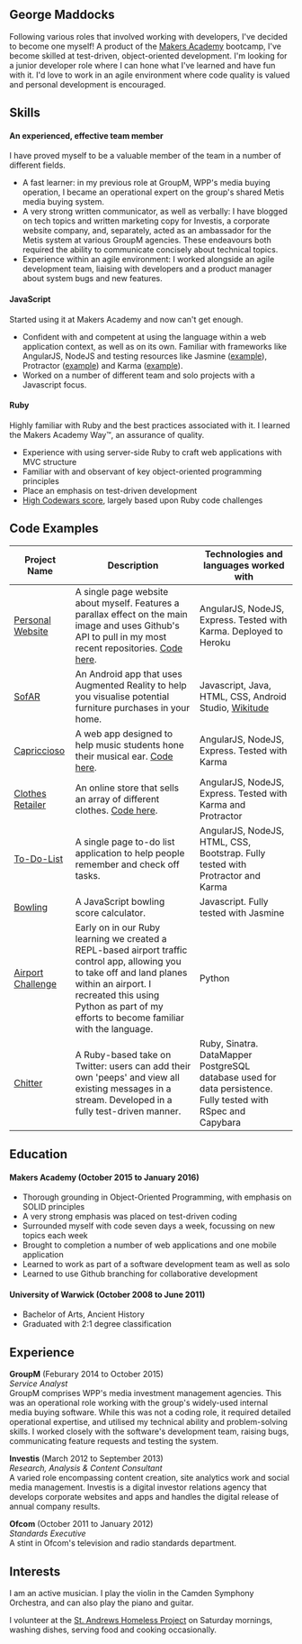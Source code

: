 ## George Maddocks

Following various roles that involved working with developers, I've decided to become one myself! A product of the [Makers Academy](http://www.makersacademy.com/) bootcamp, I've become skilled at test-driven, object-oriented development. I'm looking for a junior developer role where I can hone what I've learned and have fun with it. I'd love to work in an agile environment where code quality is valued and personal development is encouraged.

## Skills

#### An experienced, effective team member

I have proved myself to be a valuable member of the team in a number of different fields.
- A fast learner: in my previous role at GroupM, WPP's media buying operation, I became an operational expert on the group's shared Metis media buying system.
- A very strong written communicator, as well as verbally: I have blogged on tech topics and written marketing copy for Investis, a corporate website company, and, separately, acted as an ambassador for the Metis system at various GroupM agencies. These endeavours both required the ability to communicate concisely about technical topics.
- Experience within an agile environment: I worked alongside an agile development team, liaising with developers and a product manager about system bugs and new features.


#### JavaScript

Started using it at Makers Academy and now can't get enough.

- Confident with and competent at using the language within a web application context, as well as on its own. Familiar with frameworks like AngularJS, NodeJS and testing resources like Jasmine ([example](https://github.com/gwpmad/bowling-challenge/blob/master/spec/frameSpec.js)), Protractor ([example](https://github.com/gwpmad/todo_challenge/blob/master/e2e/toDoListFeature.js)) and Karma ([example](https://github.com/gwpmad/github-profile/blob/master/test/searchfactory.spec.js)).
- Worked on a number of different team and solo projects with a Javascript focus.

#### Ruby

Highly familiar with Ruby and the best practices associated with it. I learned the Makers Academy Way™, an assurance of quality.

- Experience with using server-side Ruby to craft web applications with MVC structure
- Familiar with and observant of key object-oriented programming principles
- Place an emphasis on test-driven development
- [High Codewars score](http://www.codewars.com/users/gwpmad), largely based upon Ruby code challenges

## Code Examples

|Project Name | Description | Technologies and languages worked with |
|-------------|-------------|-------------|
|[Personal Website](https://still-fjord-60429.herokuapp.com/)|A single page website about myself. Features a parallax effect on the main image and uses Github's API to pull in my most recent repositories. [Code here](https://github.com/gwpmad/personal-website).|AngularJS, NodeJS, Express. Tested with Karma. Deployed to Heroku|
|[SofAR](https://github.com/djtango/furniture-app)|An Android app that uses Augmented Reality to help you visualise potential furniture purchases in your home.|Javascript, Java, HTML, CSS, Android Studio, [Wikitude](http://www.wikitude.com/)|
|[Capriccioso](https://capriccioso.herokuapp.com)|A web app designed to help music students hone their musical ear. [Code here](https://github.com/djtango/capriccioso).|AngularJS, NodeJS, Express. Tested with Karma|
|[Clothes Retailer](https://immense-wave-52332.herokuapp.com/)|An online store that sells an array of different clothes. [Code here](https://github.com/gwpmad/clothes-retailer).|AngularJS, NodeJS, Express. Tested with Karma and Protractor|
|[To-Do-List](https://github.com/gwpmad/todo_challenge)|A single page to-do list application to help people remember and check off tasks.|AngularJS, NodeJS, HTML, CSS, Bootstrap. Fully tested with Protractor and Karma|
|[Bowling](https://github.com/gwpmad/bowling-challenge)|A JavaScript bowling score calculator.|Javascript. Fully tested with Jasmine|
|[Airport Challenge](https://github.com/gwpmad/Airport-Challenge-in-Python)|Early on in our Ruby learning we created a REPL-based airport traffic control app, allowing you to take off and land planes within an airport. I recreated this using Python as part of my efforts to become familiar with the language.|Python|
|[Chitter](https://github.com/gwpmad/chitter-challenge)|A Ruby-based take on Twitter: users can add their own 'peeps' and view all existing messages in a stream. Developed in a fully test-driven manner.|Ruby, Sinatra. DataMapper PostgreSQL database used for data persistence. Fully tested with RSpec and Capybara|


## Education

#### Makers Academy (October 2015 to January 2016)

- Thorough grounding in Object-Oriented Programming, with emphasis on SOLID principles
- A very strong emphasis was placed on test-driven coding
- Surrounded myself with code seven days a week, focussing on new topics each week
- Brought to completion a number of web applications and one mobile application
- Learned to work as part of a software development team as well as solo
- Learned to use Github branching for collaborative development

#### University of Warwick (October 2008 to June 2011)

- Bachelor of Arts, Ancient History
- Graduated with 2:1 degree classification

## Experience

**GroupM** (Feburary 2014 to October 2015)   
*Service Analyst*  
GroupM comprises WPP's media investment management agencies. This was an operational role working with the group's widely-used internal media buying software. While this was not a coding role, it required detailed operational expertise, and utilised my technical ability and problem-solving skills. I worked closely with the software's development team, raising bugs, communicating feature requests and testing the system.

**Investis** (March 2012 to September 2013)  
*Research, Analysis & Content Consultant*  
A varied role encompassing content creation, site analytics work and social media management. Investis is a digital investor relations agency that develops corporate websites and apps and handles the digital release of annual company results.

**Ofcom** (October 2011 to January 2012)  
*Standards Executive*  
A stint in Ofcom's television and radio standards department.

## Interests
I am an active musician. I play the violin in the Camden Symphony Orchestra, and can also play the piano and guitar.

I volunteer at the [St. Andrews Homeless Project](http://standrewsfulham.com/church-life/homeless-project) on Saturday mornings, washing dishes, serving food and cooking occasionally.
